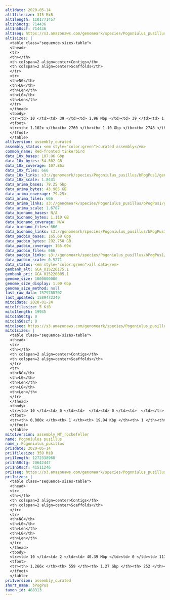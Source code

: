 ```yaml
---
alt1date: 2020-05-14
alt1filesize: 315 MiB
alt1length: 1101771457
alt1n50ctg: 714436
alt1n50scf: 714436
alt1seq: https://s3.amazonaws.com/genomeark/species/Pogoniulus_pusillus/bPogPus1/assembly_curated/bPogPus1.alt.cur.20200514.fasta.gz
alt1sizes: |
  <table class="sequence-sizes-table">
  <thead>
  <tr>
  <th></th>
  <th colspan=2 align=center>Contigs</th>
  <th colspan=2 align=center>Scaffolds</th>
  </tr>
  <tr>
  <th>NG</th>
  <th>LG</th>
  <th>Len</th>
  <th>LG</th>
  <th>Len</th>
  </tr>
  </thead>
  <tbody>
  <tr><td> 10 </td><td> 39 </td><td> 1.96 Mbp </td><td> 39 </td><td> 1.96 Mbp </td></tr>  <tr><td> 20 </td><td> 100 </td><td> 1.41 Mbp </td><td> 100 </td><td> 1.41 Mbp </td></tr>  <tr><td> 30 </td><td> 181 </td><td> 1.10 Mbp </td><td> 181 </td><td> 1.10 Mbp </td></tr>  <tr><td> 40 </td><td> 283 </td><td> 0.87 Mbp </td><td> 283 </td><td> 0.87 Mbp </td></tr>  <tr style="background-color:#cccccc;"><td> 50 </td><td> 411 </td><td> 0.71 Mbp </td><td> 411 </td><td> 0.71 Mbp </td></tr>  <tr><td> 60 </td><td> 565 </td><td> 0.59 Mbp </td><td> 565 </td><td> 0.59 Mbp </td></tr>  <tr><td> 70 </td><td> 751 </td><td> 486.38 Kbp </td><td> 751 </td><td> 486.70 Kbp </td></tr>  <tr><td> 80 </td><td> 979 </td><td> 395.13 Kbp </td><td> 979 </td><td> 395.13 Kbp </td></tr>  <tr><td> 90 </td><td> 1270 </td><td> 298.30 Kbp </td><td> 1269 </td><td> 299.22 Kbp </td></tr>  <tr><td> 100 </td><td> 1683 </td><td> 192.36 Kbp </td><td> 1682 </td><td> 192.76 Kbp </td></tr>  </tbody>
  <tfoot>
  <tr><th> 1.102x </th><th> 2760 </th><th> 1.10 Gbp </th><th> 2748 </th><th> 1.10 Gbp </th></tr>
  </tfoot>
  </table>
alt1version: assembly_curated
assembly_status: <em style="color:green">curated assembly</em>
common_name: Red-fronted tinkerbird
data_10x_bases: 107.86 Gbp
data_10x_bytes: 54.502 GB
data_10x_coverage: 107.86x
data_10x_files: 666
data_10x_links: s3://genomeark/species/Pogoniulus_pusillus/bPogPus1/genomic_data/10x/<br>
data_10x_scale: 1.8431
data_arima_bases: 79.25 Gbp
data_arima_bytes: 43.965 GB
data_arima_coverage: 79.25x
data_arima_files: 666
data_arima_links: s3://genomeark/species/Pogoniulus_pusillus/bPogPus1/genomic_data/arima/<br>
data_arima_scale: 1.6787
data_bionano_bases: N/A
data_bionano_bytes: 1.110 GB
data_bionano_coverage: N/A
data_bionano_files: 666
data_bionano_links: s3://genomeark/species/Pogoniulus_pusillus/bPogPus1/genomic_data/bionano/<br>
data_pacbio_bases: 165.69 Gbp
data_pacbio_bytes: 292.750 GB
data_pacbio_coverage: 165.69x
data_pacbio_files: 666
data_pacbio_links: s3://genomeark/species/Pogoniulus_pusillus/bPogPus1/genomic_data/pacbio/<br>
data_pacbio_scale: 0.5271
data_status: <em style="color:green">all data</em>
genbank_alt: GCA_015220175.1
genbank_pri: GCA_015220805.1
genome_size: 1000000000
genome_size_display: 1.00 Gbp
genome_size_method: null
last_raw_data: 1579788702
last_updated: 1589472340
mito1date: 2020-01-24
mito1filesize: 5 KiB
mito1length: 19935
mito1n50ctg: 0
mito1n50scf: 0
mito1seq: https://s3.amazonaws.com/genomeark/species/Pogoniulus_pusillus/bPogPus1/assembly_MT_rockefeller/bPogPus1.MT.20200124.fasta.gz
mito1sizes: |
  <table class="sequence-sizes-table">
  <thead>
  <tr>
  <th></th>
  <th colspan=2 align=center>Contigs</th>
  <th colspan=2 align=center>Scaffolds</th>
  </tr>
  <tr>
  <th>NG</th>
  <th>LG</th>
  <th>Len</th>
  <th>LG</th>
  <th>Len</th>
  </tr>
  </thead>
  <tbody>
  <tr><td> 10 </td><td> 0 </td><td>  </td><td> 0 </td><td>  </td></tr>  <tr><td> 20 </td><td> 0 </td><td>  </td><td> 0 </td><td>  </td></tr>  <tr><td> 30 </td><td> 0 </td><td>  </td><td> 0 </td><td>  </td></tr>  <tr><td> 40 </td><td> 0 </td><td>  </td><td> 0 </td><td>  </td></tr>  <tr style="background-color:#cccccc;"><td> 50 </td><td> 0 </td><td style="background-color:#ff8888;">  </td><td> 0 </td><td style="background-color:#ff8888;">  </td></tr>  <tr><td> 60 </td><td> 0 </td><td>  </td><td> 0 </td><td>  </td></tr>  <tr><td> 70 </td><td> 0 </td><td>  </td><td> 0 </td><td>  </td></tr>  <tr><td> 80 </td><td> 0 </td><td>  </td><td> 0 </td><td>  </td></tr>  <tr><td> 90 </td><td> 0 </td><td>  </td><td> 0 </td><td>  </td></tr>  <tr><td> 100 </td><td> 0 </td><td>  </td><td> 0 </td><td>  </td></tr>  </tbody>
  <tfoot>
  <tr><th> 0.000x </th><th> 1 </th><th> 19.94 Kbp </th><th> 1 </th><th> 19.94 Kbp </th></tr>
  </tfoot>
  </table>
mito1version: assembly_MT_rockefeller
name: Pogoniulus pusillus
name_: Pogoniulus_pusillus
pri1date: 2020-05-14
pri1filesize: 359 MiB
pri1length: 1272338968
pri1n50ctg: 20642447
pri1n50scf: 41511246
pri1seq: https://s3.amazonaws.com/genomeark/species/Pogoniulus_pusillus/bPogPus1/assembly_curated/bPogPus1.pri.cur.20200514.fasta.gz
pri1sizes: |
  <table class="sequence-sizes-table">
  <thead>
  <tr>
  <th></th>
  <th colspan=2 align=center>Contigs</th>
  <th colspan=2 align=center>Scaffolds</th>
  </tr>
  <tr>
  <th>NG</th>
  <th>LG</th>
  <th>Len</th>
  <th>LG</th>
  <th>Len</th>
  </tr>
  </thead>
  <tbody>
  <tr><td> 10 </td><td> 2 </td><td> 40.39 Mbp </td><td> 0 </td><td> 117.91 Mbp </td></tr>  <tr><td> 20 </td><td> 5 </td><td> 30.97 Mbp </td><td> 2 </td><td> 50.46 Mbp </td></tr>  <tr><td> 30 </td><td> 8 </td><td> 28.01 Mbp </td><td> 4 </td><td> 49.02 Mbp </td></tr>  <tr><td> 40 </td><td> 12 </td><td> 21.81 Mbp </td><td> 6 </td><td> 48.03 Mbp </td></tr>  <tr style="background-color:#cccccc;"><td> 50 </td><td> 17 </td><td style="background-color:#88ff88;"> 20.64 Mbp </td><td> 8 </td><td style="background-color:#88ff88;"> 41.51 Mbp </td></tr>  <tr><td> 60 </td><td> 22 </td><td> 18.25 Mbp </td><td> 11 </td><td> 34.65 Mbp </td></tr>  <tr><td> 70 </td><td> 28 </td><td> 15.34 Mbp </td><td> 14 </td><td> 32.53 Mbp </td></tr>  <tr><td> 80 </td><td> 35 </td><td> 11.60 Mbp </td><td> 18 </td><td> 25.07 Mbp </td></tr>  <tr><td> 90 </td><td> 45 </td><td> 9.21 Mbp </td><td> 22 </td><td> 23.07 Mbp </td></tr>  <tr><td> 100 </td><td> 58 </td><td> 6.30 Mbp </td><td> 26 </td><td> 20.83 Mbp </td></tr>  </tbody>
  <tfoot>
  <tr><th> 1.266x </th><th> 559 </th><th> 1.27 Gbp </th><th> 252 </th><th> 1.27 Gbp </th></tr>
  </tfoot>
  </table>
pri1version: assembly_curated
short_name: bPogPus
taxon_id: 488313
---
```

